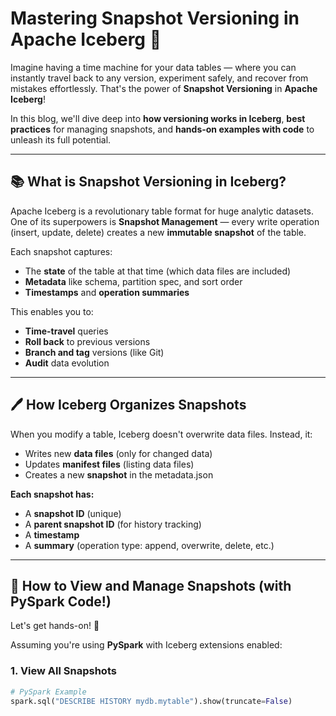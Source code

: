# Mastering Snapshot Versioning in Apache Iceberg 🚀

Imagine having a time machine for your data tables — where you can instantly travel back to any version, experiment safely, and recover from mistakes effortlessly. That's the power of **Snapshot Versioning** in **Apache Iceberg**!

In this blog, we'll dive deep into **how versioning works in Iceberg**, **best practices** for managing snapshots, and **hands-on examples with code** to unleash its full potential.

---

## 📚 What is Snapshot Versioning in Iceberg?

Apache Iceberg is a revolutionary table format for huge analytic datasets. One of its superpowers is **Snapshot Management** — every write operation (insert, update, delete) creates a new **immutable snapshot** of the table.

Each snapshot captures:
- The **state** of the table at that time (which data files are included)
- **Metadata** like schema, partition spec, and sort order
- **Timestamps** and **operation summaries**

This enables you to:
- **Time-travel** queries
- **Roll back** to previous versions
- **Branch and tag** versions (like Git)
- **Audit** data evolution

---

## 🖊️ How Iceberg Organizes Snapshots

When you modify a table, Iceberg doesn't overwrite data files. Instead, it:
- Writes new **data files** (only for changed data)
- Updates **manifest files** (listing data files)
- Creates a new **snapshot** in the metadata.json

**Each snapshot has:**
- A **snapshot ID** (unique)
- A **parent snapshot ID** (for history tracking)
- A **timestamp**
- A **summary** (operation type: append, overwrite, delete, etc.)

---

## 📅 How to View and Manage Snapshots (with PySpark Code!)

Let's get hands-on! 🔧

Assuming you're using **PySpark** with Iceberg extensions enabled:

### 1. View All Snapshots

```python
# PySpark Example
spark.sql("DESCRIBE HISTORY mydb.mytable").show(truncate=False)